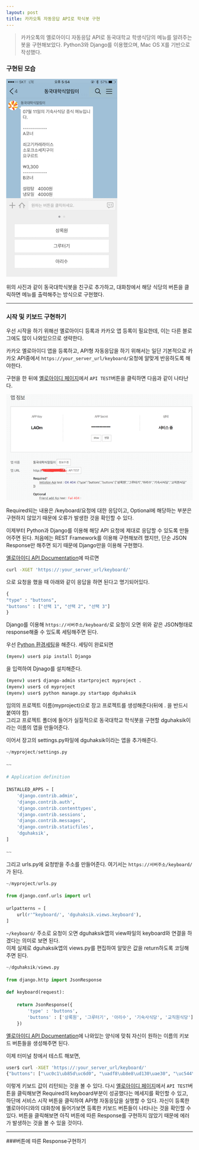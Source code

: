 ```yaml
---
layout: post
title: 카카오톡 자동응답 API로 학식봇 구현
---
```


> 카카오톡의 옐로아이디 자동응답 API로 동국대학교 학생식당의 메뉴를 알려주는 봇을 구현해보았다. Python3와 Django를 이용했으며, Mac OS X를 기반으로 작성했다.

### 구현된 모습

![완성된 카카오톡 자동응답 학식봇](/images/kakaocomplete.png)

위의 사진과 같이 동국대학식봇을 친구로 추가하고, 대화창에서 해당 식당의 버튼을 클릭하면 메뉴를 출력해주는 방식으로 구현했다.  

---


### 시작 및 키보드 구현하기

우선 시작을 하기 위해선 옐로아이디 등록과 카카오 앱 등록이 필요한데, 이는 다른 블로그에도 많이 나와있으므로 생략한다.  
  
카카오 옐로아이디 앱을 등록하고, API형 자동응답을 하기 위해서는 일단 기본적으로 카카오 API중에서 `https://your_server_url/keyboard/`요청에 알맞게 반응하도록 해야한다.  

구현을 한 뒤에 [옐로아이디 페이지](https://yellowid.kakao.com/)에서 `API TEST`버튼을 클릭하면 다음과 같이 나타난다.

![카카오 API TEST 성공한 모습](/images/kakaoapitest.png)

Required되는 내용은 /keyboard/요청에 대한 응답이고, Optional에 해당하는 부분은 구현하지 않았기 때문에 오류가 발생한 것을 확인할 수 있다.  
  
이제부터 Python과 Django를 이용해 해당 API 요청에 제대로 응답할 수 있도록 만들어주면 된다. 처음에는 REST Framework를 이용해 구현해보려 했지만, 단순 JSON Response만 해주면 되기 때문에 Django만을 이용해 구현했다.  
  
[옐로아이디 API Documentation](https://github.com/plusfriend/auto_reply)에 따르면  
  
```bash
curl -XGET 'https://:your_server_url/keyboard/'
```  
  
으로 요청을 했을 때 아래와 같이 응답을 하면 된다고 명기되어있다.  
  
```python
{
"type" : "buttons",
"buttons" : ["선택 1", "선택 2", "선택 3"]
}
```  
  
Django를 이용해 `https://서버주소/keyboard/`로 요청이 오면 위와 같은 JSON형태로 response해줄 수 있도록 세팅해주면 된다.  
  
우선 [Python 환경세팅](https://throughkim.github.io/2016/03/31/pyenv-virtualenv.html)을 해준다. 세팅이 완료되면  
  
```bash
(myenv) user$ pip install Django
```  
  
을 입력하여 Djnago를 설치해준다.  
  
```bash
(myenv) user$ django-admin startproject myproject .
(myenv) user$ cd myproject
(myenv) user$ python manage.py startapp dguhaksik
```  
  
임의의 프로젝트 이름(myproject)으로 장고 프로젝트를 생성해준다(뒤에 . 을 반드시 붙여야 함)  
그리고 프로젝트 폴더에 들어가 실질적으로 동국대학교 학식봇을 구현할 dguhaksik이라는 이름의 앱을 만들어준다.  
  
이어서 장고의 settings.py파일에 dguhaksik이라는 앱을 추가해준다.  
  
```python
~/myproject/settings.py

~~

# Application definition

INSTALLED_APPS = [
    'django.contrib.admin',
    'django.contrib.auth',
    'django.contrib.contenttypes',
    'django.contrib.sessions',
    'django.contrib.messages',
    'django.contrib.staticfiles',
    'dguhaksik',
]

~~

```  
  
그리고 urls.py에 요청받을 주소를 만들어준다. 여기서는 `https://서버주소/keyboard/`가 된다.  
  
```python
~/myproject/urls.py

from django.conf.urls import url

urlpatterns = [
    url(r'^keyboard/', 'dguhaksik.views.keyboard'),
]
```  
  
`~/keyboard/` 주소로 요청이 오면 dguhaksik앱의 view파일의 keyboard와 연결을 하겠다는 의미로 보면 된다.  
이제 실제로 dguhaksik앱의 views.py를 편집하여 알맞은 값을 return하도록 코딩해주면 된다.  
  
```python
~/dguhaksik/views.py

from django.http import JsonResponse

def keyboard(request):

    return JsonResponse({
        'type' : 'buttons',
        'buttons' : ['상록원', '그루터기', '아리수', '기숙사식당', '교직원식당']
    })
```  
  
[옐로아이디 API Documentation](https://github.com/plusfriend/auto_reply)에 나와있는 양식에 맞춰 자신이 원하는 이름의 키보드 버튼들을 생성해주면 된다.
  
이제 터미널 창에서 테스트 해보면,  
  
```bash
user$ curl -XGET 'https://:your_server_url/keyboard/'
{"buttons": ["\uc0c1\ub85d\uc6d0", "\uadf8\ub8e8\ud130\uae30", "\uc544\ub9ac\uc218", "\uae30\uc219\uc0ac\uc2dd\ub2f9", "\uad50\uc9c1\uc6d0\uc2dd\ub2f9"], "type": "buttons"}
```  
  
이렇게 키보드 값이 리턴되는 것을 볼 수 있다. 다시 [옐로아이디 페이지](https://yellowid.kakao.com/)에서 `API TEST`버튼을 클릭해보면 Required의 keyboard부분이 성공했다는 메세지를 확인할 수 있고, 하단에 서비스 시작 버튼을 클릭하여 API형 자동응답을 실행할 수 있다. 자신이 등록한 옐로아이디와의 대화창에 들어가보면 등록한 키보드 버튼들이 나타나는 것을 확인할 수 있다. 버튼을 클릭해보면 아직 버튼에 따른 Response를 구현하지 않았기 때문에 에러가 발생하는 것을 볼 수 있을 것이다.  
  
---

###버튼에 따른 Response구현하기



